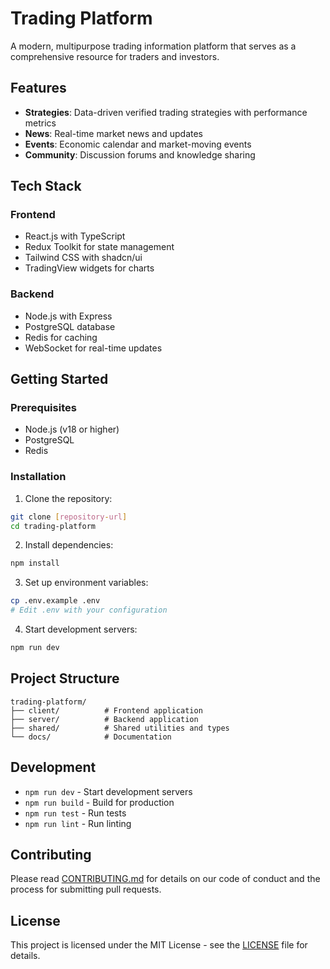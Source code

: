 # Trading Platform

A modern, multipurpose trading information platform that serves as a comprehensive resource for traders and investors.

## Features

- **Strategies**: Data-driven verified trading strategies with performance metrics
- **News**: Real-time market news and updates
- **Events**: Economic calendar and market-moving events
- **Community**: Discussion forums and knowledge sharing

## Tech Stack

### Frontend
- React.js with TypeScript
- Redux Toolkit for state management
- Tailwind CSS with shadcn/ui
- TradingView widgets for charts

### Backend
- Node.js with Express
- PostgreSQL database
- Redis for caching
- WebSocket for real-time updates

## Getting Started

### Prerequisites
- Node.js (v18 or higher)
- PostgreSQL
- Redis

### Installation

1. Clone the repository:
```bash
git clone [repository-url]
cd trading-platform
```

2. Install dependencies:
```bash
npm install
```

3. Set up environment variables:
```bash
cp .env.example .env
# Edit .env with your configuration
```

4. Start development servers:
```bash
npm run dev
```

## Project Structure

```
trading-platform/
├── client/          # Frontend application
├── server/          # Backend application
├── shared/          # Shared utilities and types
└── docs/            # Documentation
```

## Development

- `npm run dev` - Start development servers
- `npm run build` - Build for production
- `npm run test` - Run tests
- `npm run lint` - Run linting

## Contributing

Please read [CONTRIBUTING.md](CONTRIBUTING.md) for details on our code of conduct and the process for submitting pull requests.

## License

This project is licensed under the MIT License - see the [LICENSE](LICENSE) file for details. 
